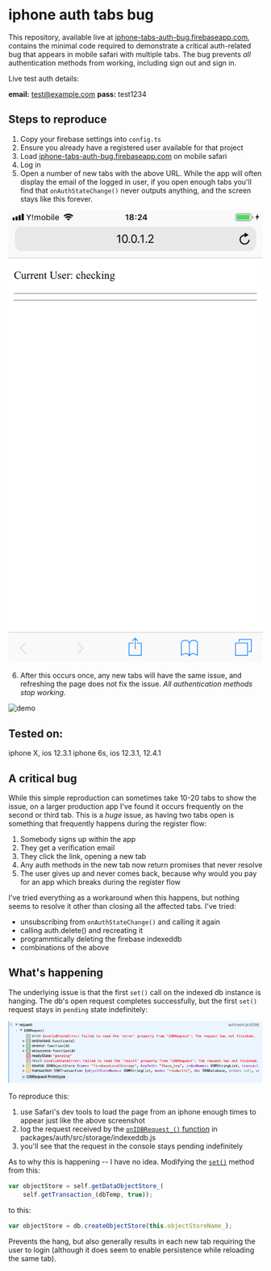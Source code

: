 # iphone auth tabs bug

This repository, available live at [iphone-tabs-auth-bug.firebaseapp.com](http://iphone-tabs-auth-bug.firebaseapp.com), contains the minimal code required to demonstrate a critical auth-related bug that appears in mobile safari with multiple tabs. The bug prevents *all* authentication methods from working, including sign out and sign in.

Live test auth details:

**email:** test@example.com
**pass:** test1234

## Steps to reproduce

1. Copy your firebase settings into `config.ts`
2. Ensure you already have a registered user available for that project
3. Load [iphone-tabs-auth-bug.firebaseapp.com](http://iphone-tabs-auth-bug.firebaseapp.com) on mobile safari
4. Log in
5. Open a number of new tabs with the above URL. While the app will often display the email of the logged in user, if you open enough tabs you'll find that `onAuthStateChange()` never outputs anything, and the screen stays like this forever.

![hang](./media/hang.jpeg)

6. After this occurs once, any new tabs will have the same issue, and refreshing the page does not fix the issue. *All authentication methods stop working*.


![demo](./media/demo.gif)


## Tested on:

iphone X, ios 12.3.1
iphone 6s, ios 12.3.1, 12.4.1


## A critical bug

While this simple reproduction can sometimes take 10-20 tabs to show the issue, on a larger production app I've found it occurs frequently on the second or third tab. This is a *huge* issue, as having two tabs open is something that frequently happens during the register flow:

1. Somebody signs up within the app
2. They get a verification email
3. They click the link, opening a new tab
4. Any auth methods in the new tab now return promises that never resolve
5. The user gives up and never comes back, because why would you pay for an app which breaks during the register flow

I've tried everything as a workaround when this happens, but nothing seems to resolve it other than closing all the affected tabs. I've tried:

- unsubscribing from `onAuthStateChange()` and calling it again
- calling auth.delete() and recreating it
- programmtically deleting the firebase indexeddb
- combinations of the above


## What's happening

The underlying issue is that the first `set()` call on the indexed db instance is hanging. The db's open request completes successfully, but the first `set()` request stays in `pending` state indefinitely:

![pending request](./media/pending-request.png)

To reproduce this:

1. use Safari's dev tools to load the page from an iphone enough times to appear just like the above screenshot
2. log the request received by the [`onIDBRequest_()` function](https://github.com/firebase/firebase-js-sdk/blob/master/packages/auth/src/storage/indexeddb.js#L393) in packages/auth/src/storage/indexeddb.js
3. you'll see that the request in the console stays pending indefinitely

As to why this is happening -- I have no idea. Modifying the [`set()`](https://github.com/firebase/firebase-js-sdk/blob/master/packages/auth/src/storage/indexeddb.js#L425) method from this:

```js
var objectStore = self.getDataObjectStore_(
    self.getTransaction_(dbTemp, true));
```

to this:

```js
var objectStore = db.createObjectStore(this.objectStoreName_);
```

Prevents the hang, but also generally results in each new tab requiring the user to login (although it does seem to enable persistence while reloading the same tab).